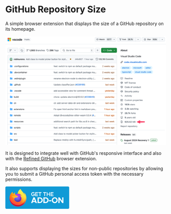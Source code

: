 # GitHub Repository Size

A simple browser extension that displays the size of a GitHub repository on its homepage.

![Showcase](/images/showcase.png)

It is designed to integrate well with GitHub's responsive interface and also with the [Refined GitHub](https://github.com/refined-github/refined-github) browser extension.

It also supports displaying the sizes for non-public repositories by allowing you to submit a GitHub personal access token with the necessary permissions.

<!-- Firefox badge  -->
<a href="https://addons.mozilla.org/en-GB/firefox/addon/gh-repo-size/">
    <img src="images/firefox-get-addon.svg" width="200" alt="Get addon for Firefox"> 
</a>
